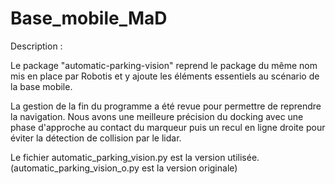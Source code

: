 # Base_mobile_MaD

Description :

Le package "automatic-parking-vision" reprend le package du même nom mis en place par Robotis et y ajoute les éléments essentiels au scénario de la base mobile. 

La gestion de la fin du programme a été revue pour permettre de reprendre la navigation.
Nous avons une meilleure précision du docking avec une phase d'approche au contact du marqueur puis un recul en ligne droite pour éviter la détection de collision par le lidar.

Le fichier automatic_parking_vision.py est la version utilisée. (automatic_parking_vision_o.py est la version originale)

